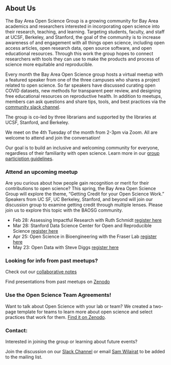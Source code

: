 ## About Us

The Bay Area Open Science Group is a growing community for Bay Area academics and researchers interested in incorporating open science into their research, teaching, and learning. Targeting students, faculty, and staff at UCSF, Berkeley, and Stanford, the goal of the community is to increase awareness of and engagement with all things open science, including open access articles, open research data, open source software, and open educational resources. Through this work the group hopes to connect researchers with tools they can use to make the products and process of science more equitable and reproducible.
 
Every month the Bay Area Open Science group hosts a virtual meetup with a featured speaker from one of the three campuses who shares a project related to open science. So far speakers have discussed curating open COVID datasets, new methods for transparent peer review, and designing free educational resources on reproductive health. In addition to meetups, members can ask questions and share tips, tools, and best practices via the [community slack channel](https://join.slack.com/t/bayareaopenscience/shared_invite/zt-143mx1ck2-PkM5WMagLrP1kPAY67cObg). 
 
The group is co-led by three librarians and supported by the libraries at UCSF, Stanford, and Berkeley. 

We meet on the 4th Tuesday of the month from 2-3pm via Zoom. All are welcome to attend and join the conversation!

Our goal is to build an inclusive and welcoming community for everyone, regardless of their familiarity with open science. Learn more in our [group particiption guidelines](https://docs.google.com/document/d/1rK4h07B6oMWxGFTDwS8IzNat-Q7kTQqOwLrJy_evOx0/edit?usp=sharing).

### Attend an upcoming meetup
Are you curious about how people gain recognition or merit for their contributions to open science? This spring, the Bay Area Open Science Group will explore the theme, “Getting Credit for your Open Science Work.” Speakers from UC SF, UC Berkeley, Stanford, and beyond will join our discussion group to examine getting credit through multiple lenses. Please join us to explore this topic with the BAOSG community. 

- Feb 28: Assessing Impactful Research with Ruth Schmidt [register here](https://ucsf.zoom.us/meeting/register/tJMpdeurrjksGdyO8XHYqTBUeed9gsuZNGLT)
- Mar 28: Stanford Data Science Center for Open and Reproducible Science [register here](https://ucsf.zoom.us/meeting/register/tJMsde-srjgrGNSIJFcCSxyX9tT5JGmy9zTQ)
- Apr 25: Open Science in Bioengineering with the Fraser Lab [register here](https://ucsf.zoom.us/meeting/register/tJMvcOGuqjsoH9LRaYqhM5zAn4U00AHj5yBP)
- May 23: Open Data with Steve Diggs [register here](https://ucsf.zoom.us/meeting/register/tJwtceupqzIsG9JWeBItntRjC-RzWqwb0FRS)

### Looking for info from past meetups?
Check out our [collaborative notes](https://docs.google.com/document/d/1gy8IuIsjcPPSa89PkpF03QWwwd8rt3BO-18qrvQoKhY/edit?usp=sharing) 

Find presentations from past meetups on [Zenodo](https://zenodo.org/communities/lane-open-science/?page=1&size=20)

### Use the Open Science Team Agreements!
Want to talk about Open Science with your lab or team? We created a two-page template for teams to learn more about open science and select practices that work for them. [Find it on Zenodo](https://zenodo.org/record/7154101#.Y1v9HMHMKZw).

### Contact:
Interested in joining the group or learning about future events? 

Join the discussion on our [Slack Channel](https://join.slack.com/t/bayareaopenscience/shared_invite/zt-143mx1ck2-PkM5WMagLrP1kPAY67cObg)
or email [Sam Wilairat](mailto:sam.wilairat@stanford.edu) to be added to the mailing list.

